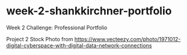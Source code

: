 # week-2-shankkirchner-portfolio

Week 2 Challenge: Professional Portfolio

Project 2 Stock Photo from https://www.vecteezy.com/photo/1971012-digital-cyberspace-with-digital-data-network-connections

